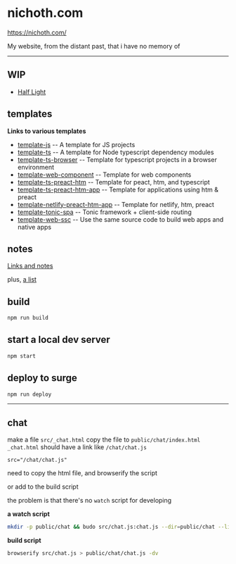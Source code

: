 # nichoth.com

https://nichoth.com/

My website, from the distant past, that i have no memory of

---------------------


## WIP
* [Half Light](https://github.com/ssc-half-light/)


## templates

__Links to various templates__

* [template-js](https://github.com/nichoth/template-js) -- A template for JS projects
* [template-ts](https://github.com/nichoth/template-ts) -- A template for Node typescript dependency modules
* [template-ts-browser](https://github.com/nichoth/template-ts-browser) -- Template for typescript projects in a browser environment
* [template-web-component](https://github.com/nichoth/template-web-component) -- Template for web components
* [template-ts-preact-htm](https://github.com/nichoth/template-ts-preact-htm) -- Template for peact, htm, and typescript
* [template-ts-preact-htm-app](https://github.com/nichoth/template-ts-preact-htm-app) -- Template for applications using htm & preact
* [template-netlify-preact-htm-app](https://github.com/nichoth/template-netlify-preact-htm-app) -- Template for netlify, htm, preact
* [template-tonic-spa](https://github.com/nichoth/template-tonic-spa) -- Tonic framework + client-side routing
* [template-web-ssc](https://github.com/nichoth/template-web-ssc) -- Use the same source code to build web apps and native apps

## notes
[Links and notes](https://github.com/nichoth/notes/discussions)

plus, [a list](https://nichoth.com/list/)

## build
```sh
npm run build
```

## start a local dev server
```sh
npm start
```

## deploy to surge
```sh
npm run deploy
```

----------------------------------------------------------

## chat

make a file `src/_chat.html`
copy the file to `public/chat/index.html`
`_chat.html` should have a link like `/chat/chat.js`

`src="/chat/chat.js"`

need to copy the html file, and browserify the script

or add to the build script

the problem is that there's no `watch` script for developing

__a watch script__

```sh
mkdir -p public/chat && budo src/chat.js:chat.js --dir=public/chat --live --pushstate --open -- -p esmify -dv
```

__build script__

```sh
browserify src/chat.js > public/chat/chat.js -dv
```

